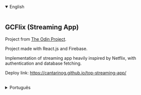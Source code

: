 <details open>
<summary>English</summary>
<br>

## GCFlix (Streaming App)

Project from [The Odin Project](https://www.theodinproject.com/lessons/node-path-javascript-javascript-final-project).

Project made with React.js and Firebase.

Implementation of streaming app heavily inspired by Netflix, with authentication and database fetching.

Deploy link: https://cantarinog.github.io/top-streaming-app/

<br>
</details>

<details>
<summary>Português</summary>
<br>

## GCFlix (App de Streaming)

Projeto do [The Odin Project](https://www.theodinproject.com/lessons/node-path-javascript-javascript-final-project).

Projeto feito com React.js e Firebase.

Implementação de uma aplicação de streaming altamente inspirado pela Netflix, com autenticação e busca em banco de dados.

Deploy: https://cantarinog.github.io/top-streaming-app/
<br>
</details>